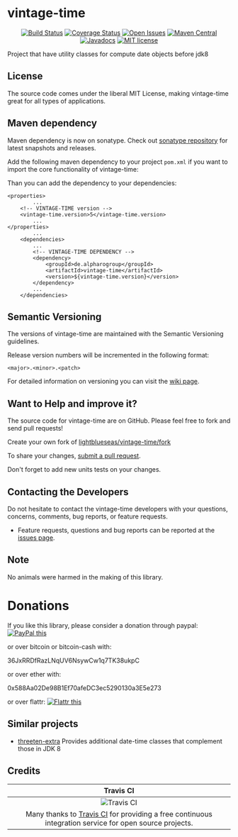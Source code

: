 # vintage-time

<div align="center">

[![Build Status](https://travis-ci.org/lightblueseas/vintage-time.svg?branch=master)](https://travis-ci.org/lightblueseas/vintage-time)
[![Coverage Status](https://coveralls.io/repos/github/lightblueseas/vintage-time/badge.svg?branch=develop)](https://coveralls.io/github/lightblueseas/vintage-time?branch=develop)
[![Open Issues](https://img.shields.io/github/issues/lightblueseas/vintage-time.svg?style=flat)](https://github.com/lightblueseas/vintage-time/issues)
[![Maven Central](https://maven-badges.herokuapp.com/maven-central/de.alpharogroup/vintage-time/badge.svg)](https://maven-badges.herokuapp.com/maven-central/de.alpharogroup/vintage-time)
[![Javadocs](http://www.javadoc.io/badge/de.alpharogroup/vintage-time.svg)](http://www.javadoc.io/doc/de.alpharogroup/vintage-time)
[![MIT license](http://img.shields.io/badge/license-MIT-brightgreen.svg?style=flat)](http://opensource.org/licenses/MIT)

</div>

Project that have utility classes for compute date objects before jdk8

## License

The source code comes under the liberal MIT License, making vintage-time great for all types of applications.

## Maven dependency

Maven dependency is now on sonatype.
Check out [sonatype repository](https://oss.sonatype.org/index.html#nexus-search;gav~de.alpharogroup~vintage-time~~~) for latest snapshots and releases.

Add the following maven dependency to your project `pom.xml` if you want to import the core functionality of vintage-time:

Than you can add the dependency to your dependencies:

	<properties>
			...
		<!-- VINTAGE-TIME version -->
		<vintage-time.version>5</vintage-time.version>
			...
	</properties>
			...
		<dependencies>
			...
			<!-- VINTAGE-TIME DEPENDENCY -->
			<dependency>
				<groupId>de.alpharogroup</groupId>
				<artifactId>vintage-time</artifactId>
				<version>${vintage-time.version}</version>
			</dependency>
			...
		</dependencies>

## Semantic Versioning

The versions of vintage-time are maintained with the Semantic Versioning guidelines.

Release version numbers will be incremented in the following format:

`<major>.<minor>.<patch>`

For detailed information on versioning you can visit the [wiki page](https://github.com/lightblueseas/mvn-parent-projects/wiki/Semantic-Versioning).

## Want to Help and improve it? ###

The source code for vintage-time are on GitHub. Please feel free to fork and send pull requests!

Create your own fork of [lightblueseas/vintage-time/fork](https://github.com/lightblueseas/vintage-time/fork)

To share your changes, [submit a pull request](https://github.com/lightblueseas/vintage-time/pull/new/develop).

Don't forget to add new units tests on your changes.

## Contacting the Developers

Do not hesitate to contact the vintage-time developers with your questions, concerns, comments, bug reports, or feature requests.
- Feature requests, questions and bug reports can be reported at the [issues page](https://github.com/lightblueseas/vintage-time/issues).

## Note

No animals were harmed in the making of this library.

# Donations

If you like this library, please consider a donation through paypal: <a href="https://www.paypal.com/cgi-bin/webscr?cmd=_s-xclick&hosted_button_id=B37J9DZF6G9ZC" target="_blank">
<img src="https://www.paypalobjects.com/en_US/GB/i/btn/btn_donateCC_LG.gif" alt="PayPal this" title="PayPal – The safer, easier way to pay online!" border="0" />
</a>

or over bitcoin or bitcoin-cash with:

36JxRRDfRazLNqUV6NsywCw1q7TK38ukpC

or over ether with:

0x588Aa02De98B1Ef70afeDC3ec5290130a3E5e273

or over flattr: 
<a href="https://flattr.com/submit/auto?user_id=astrapi69&url=https://github.com/lightblueseas/vintage-time" target="_blank">
<img src="http://api.flattr.com/button/flattr-badge-large.png" alt="Flattr this" title="Flattr this" border="0" />
</a>

## Similar projects

 * [threeten-extra](https://github.com/ThreeTen/threeten-extra) Provides additional date-time classes that complement those in JDK 8

## Credits

|Travis CI|
|:-:|
|![Travis CI](https://travis-ci.com/images/logos/TravisCI-Full-Color.png)|
|Many thanks to [Travis CI](https://travis-ci.org) for providing a free continuous integration service for open source projects.|
